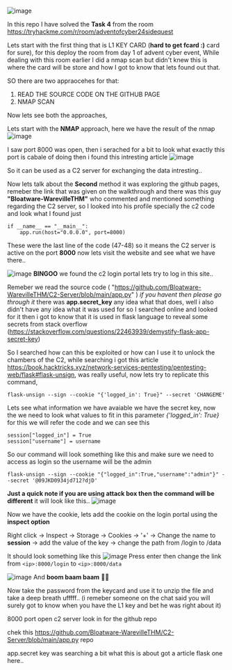 ![image](https://github.com/user-attachments/assets/1b98a405-c64e-4e3f-9ed1-cedcbe577b03)

In this repo I have solved the **Task 4** from the room https://tryhackme.com/r/room/adventofcyber24sidequest

Lets start with the first thing that is L1 KEY CARD (**hard to get fcard :)** card for sure), for this deploy the room from day 1 of advent cyber event,
While dealing with this room earlier I did a nmap scan but didn't knew this is where the card will be store and how I got to know that lets found out that.

SO there are two appraocehes for that:
1. READ THE SOURCE CODE ON THE GITHUB PAGE
2. NMAP SCAN

Now lets see both the approaches,

Lets start with the **NMAP** approach, here we have the result of the nmap 
![image](https://github.com/user-attachments/assets/918fc478-bd32-408d-a7e6-1d399c6af1bd)

I saw port 8000 was open, then i serached for a bit to look what exactly this port is cabale of doing then i found this intresting article 
![image](https://github.com/user-attachments/assets/ba8514c9-9ba4-4d42-834a-898c4cec708f)

So it can be used as a C2 server for exchanging the data intresting..

Now lets talk about the **Second** method it was exploring the github pages, remeber the link that was given on the walkthrough and there was this guy **"Bloatware-WarevilleTHM"** who commented and mentioned something regarding the C2 server, so I looked into his profile specially the c2 code and look what I found just 

```
if __name__ == "__main__":
    app.run(host="0.0.0.0", port=8000)
```

These were the last line of the code (47-48) so it means the C2 server is active on the port **8000** now lets visit the website and see what we have there..

![image](https://github.com/user-attachments/assets/4e492a70-a93c-4742-a636-21ad930dfa22)
**BINGOO** we found the c2 login portal lets try to log in this site..

Remeber we read the source code ( "https://github.com/Bloatware-WarevilleTHM/C2-Server/blob/main/app.py" ) _if you havent then please go through it_  there was **app.secret_key** any idea what that does, well i also didn't have any idea what it was used for so I searched online and looked for it then i got to know that it is used in flask language to reveal some secrets from stack overflow (https://stackoverflow.com/questions/22463939/demystify-flask-app-secret-key)

So I searched how can this be exploited or how can I use it to unlock the chambers of the C2, while searching i got this article https://book.hacktricks.xyz/network-services-pentesting/pentesting-web/flask#flask-unsign, was really useful, now lets try to replicate this command,
```
flask-unsign --sign --cookie "{'logged_in': True}" --secret 'CHANGEME'
```
Lets see what information we have avaiable we have the secret key, now the we need to look what values to fit in this parameter _{'logged_in': True}_ for this we will refer the code and we can see this
```
session["logged_in"] = True
session["username"] = username
```
So our command will look something like this and make sure we need to access as login so the username will be the admin 
```
flask-unsign --sign --cookie "{"logged_in":True,"username":"admin"}" --secret '@09JKD0934jd712?djD'
```
**Just a quick note if you are using attack box then the command will be different** it will look like this..
![image](https://github.com/user-attachments/assets/a830c573-5884-4952-8ce7-7dc87bf1b67b)

Now we have the cookie, lets add the cookie on the login portal using the **inspect option**

Right click -> Inspect -> Storage -> Cookies -> '+' -> Change the name to **session** -> add the value of the key -> change the path from /login to /data

It should look something like this 
![image](https://github.com/user-attachments/assets/e4029727-2c1f-4795-8476-042165d03ac6)
Press enter then change the link from `<ip>:8000/login` to `<ip>:8000/data`

![image](https://github.com/user-attachments/assets/8b8e7ce9-366d-418b-b65a-bd0abfa761f5)
And **boom baam baam** 🎉🎉

Now take the password from the keycard and use it to unzip the file and take a deep breath ufffff.. (i remeber someone on the chat said you will surely got to know when you have the L1 key and bet he was right about it)









8000 port open
c2 server
look in for the github repo

chek this https://github.com/Bloatware-WarevilleTHM/C2-Server/blob/main/app.py repo

app.secret key
was searching a bit what this is about got a article flask one here..

